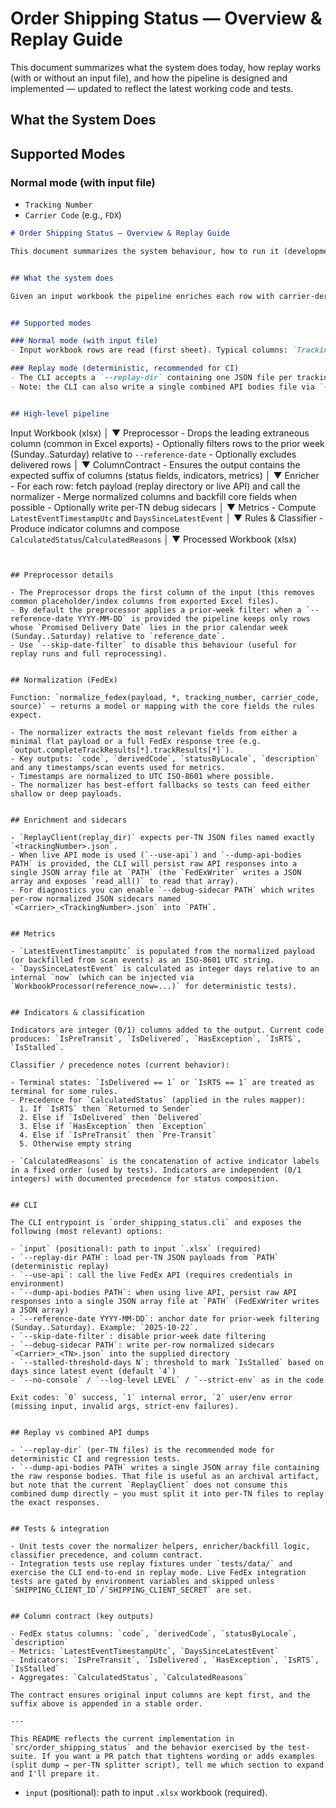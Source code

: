 # Order Shipping Status — Overview & Replay Guide

This document summarizes what the system does today, how replay works (with or without an input file), and how the pipeline is designed and implemented — updated to reflect the latest working code and tests.


## What the System Does



## Supported Modes

### Normal mode (with input file)
  - `Tracking Number`
  - `Carrier Code` (e.g., `FDX`)
  ```markdown
  # Order Shipping Status — Overview & Replay Guide

  This document summarizes the system behaviour, how to run it (development and CI-friendly replay), and the important implementation details you should know when contributing.


  ## What the system does

  Given an input workbook the pipeline enriches each row with carrier-derived status, computes a small set of indicators (Pre-Transit / Delivered / Exception / RTS / Stalled), derives a human-friendly calculated status and reasons, and writes a processed workbook with stable columns for downstream consumption.


  ## Supported modes

  ### Normal mode (with input file)
  - Input workbook rows are read (first sheet). Typical columns: `Tracking Number`, `Carrier Code`, optionally `Promised Delivery Date`, `Delivery Tracking Status`, etc.

  ### Replay mode (deterministic, recommended for CI)
  - The CLI accepts a `--replay-dir` containing one JSON file per tracking number named `<TrackingNumber>.json`. The `ReplayClient` will load those files to provide carrier payloads to the normalizer.
  - Note: the CLI can also write a single combined API bodies file via `--dump-api-bodies` (see below). That combined dump is a JSON array written by `FedExWriter` but is not directly consumed by `ReplayClient` — if you want to replay from a combined dump you must split it into per-TN files or adapt the replay client.


  ## High-level pipeline

  ```
  Input Workbook (xlsx)
    │
    ▼
  Preprocessor
    - Drops the leading extraneous column (common in Excel exports)
    - Optionally filters rows to the prior week (Sunday..Saturday) relative to `--reference-date`
    - Optionally excludes delivered rows
    │
    ▼
  ColumnContract
    - Ensures the output contains the expected suffix of columns (status fields, indicators, metrics)
    │
    ▼
  Enricher
    - For each row: fetch payload (replay directory or live API) and call the normalizer
    - Merge normalized columns and backfill core fields when possible
    - Optionally write per-TN debug sidecars
    │
    ▼
  Metrics
    - Compute `LatestEventTimestampUtc` and `DaysSinceLatestEvent`
    │
    ▼
  Rules & Classifier
    - Produce indicator columns and compose `CalculatedStatus`/`CalculatedReasons`
    │
    ▼
  Processed Workbook (xlsx)
  ```


  ## Preprocessor details

  - The Preprocessor drops the first column of the input (this removes common placeholder/index columns from exported Excel files).
  - By default the preprocessor applies a prior-week filter: when a `--reference-date YYYY-MM-DD` is provided the pipeline keeps only rows whose `Promised Delivery Date` lies in the prior calendar week (Sunday..Saturday) relative to `reference_date`.
  - Use `--skip-date-filter` to disable this behaviour (useful for replay runs and full reprocessing).


  ## Normalization (FedEx)

  Function: `normalize_fedex(payload, *, tracking_number, carrier_code, source)` — returns a model or mapping with the core fields the rules expect.

  - The normalizer extracts the most relevant fields from either a minimal flat payload or a full FedEx response tree (e.g. `output.completeTrackResults[*].trackResults[*]`).
  - Key outputs: `code`, `derivedCode`, `statusByLocale`, `description` and any timestamps/scan events used for metrics.
  - Timestamps are normalized to UTC ISO-8601 where possible.
  - The normalizer has best-effort fallbacks so tests can feed either shallow or deep payloads.


  ## Enrichment and sidecars

  - `ReplayClient(replay_dir)` expects per-TN JSON files named exactly `<trackingNumber>.json`.
  - When live API mode is used (`--use-api`) and `--dump-api-bodies PATH` is provided, the CLI will persist raw API responses into a single JSON array file at `PATH` (the `FedExWriter` writes a JSON array and exposes `read_all()` to read that array).
  - For diagnostics you can enable `--debug-sidecar PATH` which writes per-row normalized JSON sidecars named `<Carrier>_<TrackingNumber>.json` into `PATH`.


  ## Metrics

  - `LatestEventTimestampUtc` is populated from the normalized payload (or backfilled from scan events) as an ISO-8601 UTC string.
  - `DaysSinceLatestEvent` is calculated as integer days relative to an internal `now` (which can be injected via `WorkbookProcessor(reference_now=...)` for deterministic tests).


  ## Indicators & classification

  Indicators are integer (0/1) columns added to the output. Current code produces: `IsPreTransit`, `IsDelivered`, `HasException`, `IsRTS`, `IsStalled`.

  Classifier / precedence notes (current behavior):

  - Terminal states: `IsDelivered == 1` or `IsRTS == 1` are treated as terminal for some rules.
  - Precedence for `CalculatedStatus` (applied in the rules mapper):
    1. If `IsRTS` then `Returned to Sender`
    2. Else if `IsDelivered` then `Delivered`
    3. Else if `HasException` then `Exception`
    4. Else if `IsPreTransit` then `Pre-Transit`
    5. Otherwise empty string

  - `CalculatedReasons` is the concatenation of active indicator labels in a fixed order (used by tests). Indicators are independent (0/1 integers) with documented precedence for status composition.


  ## CLI

  The CLI entrypoint is `order_shipping_status.cli` and exposes the following (most relevant) options:

  - `input` (positional): path to input `.xlsx` (required)
  - `--replay-dir PATH`: load per-TN JSON payloads from `PATH` (deterministic replay)
  - `--use-api`: call the live FedEx API (requires credentials in environment)
  - `--dump-api-bodies PATH`: when using live API, persist raw API responses into a single JSON array file at `PATH` (FedExWriter writes a JSON array)
  - `--reference-date YYYY-MM-DD`: anchor date for prior-week filtering (Sunday..Saturday). Example: `2025-10-22`.
  - `--skip-date-filter`: disable prior-week date filtering
  - `--debug-sidecar PATH`: write per-row normalized sidecars `<Carrier>_<TN>.json` into the supplied directory
  - `--stalled-threshold-days N`: threshold to mark `IsStalled` based on days since latest event (default `4`)
  - `--no-console` / `--log-level LEVEL` / `--strict-env` as in the code

  Exit codes: `0` success, `1` internal error, `2` user/env error (missing input, invalid args, strict-env failures).


  ## Replay vs combined API dumps

  - `--replay-dir` (per-TN files) is the recommended mode for deterministic CI and regression tests.
  - `--dump-api-bodies PATH` writes a single JSON array file containing the raw response bodies. That file is useful as an archival artifact, but note that the current `ReplayClient` does not consume this combined dump directly — you must split it into per-TN files to replay the exact responses.


  ## Tests & integration

  - Unit tests cover the normalizer helpers, enricher/backfill logic, classifier precedence, and column contract.
  - Integration tests use replay fixtures under `tests/data/` and exercise the CLI end-to-end in replay mode. Live FedEx integration tests are gated by environment variables and skipped unless `SHIPPING_CLIENT_ID`/`SHIPPING_CLIENT_SECRET` are set.


  ## Column contract (key outputs)

  - FedEx status columns: `code`, `derivedCode`, `statusByLocale`, `description`
  - Metrics: `LatestEventTimestampUtc`, `DaysSinceLatestEvent`
  - Indicators: `IsPreTransit`, `IsDelivered`, `HasException`, `IsRTS`, `IsStalled`
  - Aggregates: `CalculatedStatus`, `CalculatedReasons`

  The contract ensures original input columns are kept first, and the suffix above is appended in a stable order.

  ---

  This README reflects the current implementation in `src/order_shipping_status` and the behavior exercised by the test-suite. If you want a PR patch that tightens wording or adds examples (split dump → per-TN splitter script), tell me which section to expand and I'll prepare it.

  ```
- `input` (positional): path to input `.xlsx` workbook (required).
